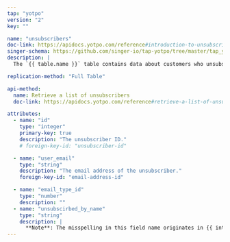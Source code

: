 ```yaml
---
tap: "yotpo"
version: "2"
key: ""

name: "unsubscribers"
doc-link: https://apidocs.yotpo.com/reference#introduction-to-unsubscribers
singer-schema: https://github.com/singer-io/tap-yotpo/tree/master/tap_yotpo/schemas/unsubscribers.json
description: |
  The `{{ table.name }}` table contains data about customers who unsubscribed from one of Yotpo's emails.

replication-method: "Full Table"

api-method:
  name: Retrieve a list of unsubscribers
  doc-link: https://apidocs.yotpo.com/reference#retrieve-a-list-of-unsubscribers

attributes:
  - name: "id"
    type: "integer"
    primary-key: true
    description: "The unsubscriber ID."
    # foreign-key-id: "unsubscriber-id"

  - name: "user_email"
    type: "string"
    description: "The email address of the unsubscriber."
    foreign-key-id: "email-address-id"

  - name: "email_type_id"
    type: "number"
    description: ""
  - name: "unsubscirbed_by_name"
    type: "string"
    description: |
      **Note**: The misspelling in this field name originates in {{ integration.display_name }}'s API. Stitch doesn't have the ability to rename it.
---
```


